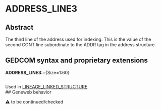 ﻿# ADDRESS_LINE3
## Abstract
The third line of the address used for indexing.  This is the value of the second CONT line subordinate
to the ADDR tag in the address structure.


## GEDCOM syntax and proprietary extensions

**ADDRESS_LINE3**:={Size=1:60}
<pre>
</pre>
Used in <a href=Ged.LINEAGE_LINKED_STRUCTURE.md>LINEAGE_LINKED_STRUCTURE</a><br />## Geneweb behavior


:warning: to be continued/checked

